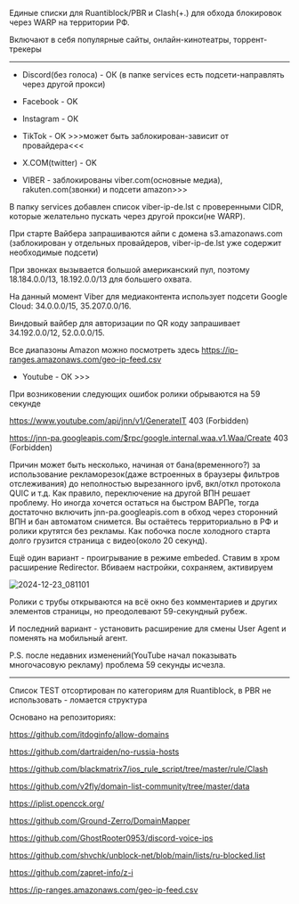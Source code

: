 
Единые списки для Ruantiblock/PBR и Clash(+.) для обхода блокировок через WARP на территории РФ.

Включают в себя популярные сайты, онлайн-кинотеатры, торрент-трекеры

---
- Discord(без голоса) - ОК (в папке services есть подсети-направлять через другой прокси)

- Facebook - OK

- Instagram - ОК

- TikTok - OK >>>может быть заблокирован-зависит от провайдера<<<

- X.COM(twitter) - OK

- VIBER - заблокированы viber.com(основные медиа), rakuten.com(звонки) и подсети amazon>>>

В папку services добавлен список viber-ip-de.lst с проверенными CIDR, которые желательно пускать через другой прокси(не WARP).

При старте Вайбера запрашиваются айпи с домена s3.amazonaws.com (заблокирован у отдельных провайдеров, viber-ip-de.lst уже содержит необходимые подсети)

При звонках вызывается большой американский пул, поэтому 18.184.0.0/13, 18.192.0.0/13 для большего охвата.

На данный момент Viber для медиаконтента использует подсети Google Cloud: 34.0.0.0/15, 35.207.0.0/16.

Виндовый вайбер для авторизации по QR коду запрашивает 34.192.0.0/12, 52.0.0.0/15.

Все диапазоны Amazon можно посмотреть здесь https://ip-ranges.amazonaws.com/geo-ip-feed.csv

- Youtube - ОК >>>

При возниковении следующих ошибок ролики обрываются на 59 секунде

https://www.youtube.com/api/jnn/v1/GenerateIT 403 (Forbidden)

https://jnn-pa.googleapis.com/$rpc/google.internal.waa.v1.Waa/Create 403 (Forbidden)

Причин может быть несколько, начиная от бана(временного?) за использование рекламорезок(даже встроенных в браузеры фильтров отслеживания) до неполностью вырезанного ipv6, вкл/откл протокола QUIC и т.д.
Как правило, переключение на другой ВПН решает проблему. Но иногда хочется остаться на быстром ВАРПе, тогда достаточно включить jnn-pa.googleapis.com в обход через сторонний ВПН и бан автоматом снимется. Вы остаётесь территориально в РФ и ролики крутятся без рекламы. Как побочка после холодного старта долго грузится страница с видео(около 20 секунд).

Ещё один вариант - проигрывание в режиме embeded.
Ставим в хром расширение Redirector. Вбиваем настройки, сохраняем, активируем

![2024-12-23_081101](https://github.com/user-attachments/assets/c57c29db-ecac-48a8-9b38-06172da93ef2)

Ролики с трубы открываются на всё окно без комментариев и других элементов страницы, но преодолевают 59-секундный рубеж.

И последний вариант - установить расширение для смены User Agent и поменять на мобильный агент.

P.S. после недавних изменений(YouTube начал показывать многочасовую рекламу) проблема 59 секунды исчезла.

---
Список TEST отсортирован по категориям для Ruantiblock, в PBR не использовать - ломается структура


Основано на репозиториях:

https://github.com/itdoginfo/allow-domains

https://github.com/dartraiden/no-russia-hosts

https://github.com/blackmatrix7/ios_rule_script/tree/master/rule/Clash

https://github.com/v2fly/domain-list-community/tree/master/data

https://iplist.opencck.org/

https://github.com/Ground-Zerro/DomainMapper

https://github.com/GhostRooter0953/discord-voice-ips

https://github.com/shvchk/unblock-net/blob/main/lists/ru-blocked.list

https://github.com/zapret-info/z-i

https://ip-ranges.amazonaws.com/geo-ip-feed.csv
